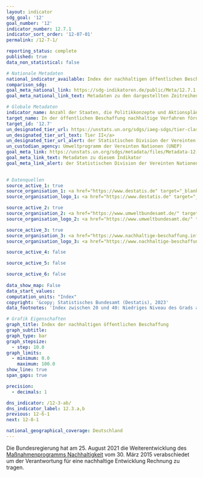 ```yaml
---
layout: indicator    
sdg_goal: '12'    
goal_number: '12'    
indicator_number: 12.7.1    
indicator_sort_order: '12-07-01'    
permalink: /12-7-1/    

reporting_status: complete    
published: true    
data_non_statistical: false    

# Nationale Metadaten    
national_indicator_available: Index der nachhaltigen öffentlichen Beschaffung    
comparison_sdg:     
goal_meta_national_link: https://sdg-indikatoren.de/public/Meta/12.7.1.pdf
goal_meta_national_link_text: Metadaten zu den dargestellten Zeitreihen    

# Globale Metadaten    
indicator_name: Anzahl der Staaten, die Politikkonzepte und Aktionspläne für eine nachhaltige öffentliche Beschaffung umsetzen    
target_name: In der öffentlichen Beschaffung nachhaltige Verfahren fördern, im Einklang mit den nationalen Politiken und Prioritäten    
target_id: '12.7'    
un_designated_tier_url: https://unstats.un.org/sdgs/iaeg-sdgs/tier-classification/'    
un_designated_tier_url_text: Tier II</a>    
un_designated_tier_url_alert: der Statistischen Division der Vereinten Nationen    
un_custodian_agency: Umweltprogramm der Vereinten Nationen (UNEP)    
goal_meta_link: https://unstats.un.org/sdgs/metadata/files/Metadata-12-07-01.pdf    
goal_meta_link_text: Metadaten zu diesem Indikator    
goal_meta_link_alert: der Statistischen Division der Vereinten Nationen    
    

# Datenquellen
source_active_1: true
source_organisation_1: <a href="https://www.destatis.de" target="_blank"> Statistisches Bundesamt (Destatis) </a>
source_organisation_logo_1: <a href="https://www.destatis.de" target="_blank"><img src="https://g205sdgs.github.io/sdg-indicators/public/OrgImgDe/destatis.png" alt="Logo destatis" style="height:60px; width:148px"/></a>

source_active_2: true
source_organisation_2: <a href="https://www.umweltbundesamt.de/" target="_blank" onclick="return confirm_alert('des Umweltbundesamts','De');"> Umweltbundesamt (UBA) </a>
source_organisation_logo_2: <a href="https://www.umweltbundesamt.de/" target="_blank" onclick="return confirm_alert('des Umweltbundesamts','De');"><img src="https://g205sdgs.github.io/sdg-indicators/public/OrgImgDe/uba.png" alt="Logo uba" style="height:60px; width:148px"/></a>

source_active_3: true
source_organisation_3: <a href="https://www.nachhaltige-beschaffung.info/DE/Home/home_node.html" target="_blank" onclick="return confirm_alert('der Kompetenzstelle für Nachhaltige Beschaffung','De');"> Kompetenzstelle für Nachhaltige Beschaffung </a>
source_organisation_logo_3: <a href="https://www.nachhaltige-beschaffung.info/DE/Home/home_node.html" target="_blank" onclick="return confirm_alert('der Kompetenzstelle für Nachhaltige Beschaffung','De');"><img src="https://g205sdgs.github.io/sdg-indicators/public/OrgImgDe/knb.png" alt="Logo knb" style="height:60px; width:148px"/></a>

source_active_4: false

source_active_5: false

source_active_6: false
    
data_show_map: False    
data_start_values:     
computation_units: "Index"    
copyright: '&copy; Statistisches Bundesamt (Destatis), 2023'    
data_footnotes: 'Index zwischen 20 und 40: Niedriges Niveau des Grads an nachhaltiger Beschaffung<br>• Index zwischen 40 und 60: Mittleres Niveau des Grads an nachhaltiger Beschaffung<br>• Index zwischen 60 und 80: Hohes Niveau des Grads an nachhaltiger Beschaffung<br>• Index zwischen 80 und 100: Sehr hohes Niveau des Grads an nachhaltiger Beschaffung'    

# Grafik Eigenschaften    
graph_title: Index der nachhaltigen öffentlichen Beschaffung
graph_subtitle:     
graph_type: bar
graph_stepsize: 
  - step: 10.0    
graph_limits:
  - minimum: 0.0
    maximum: 100.0
show_line: true
span_gaps: true

precision:
  - decimals: 1    

dns_indicator: /12-3-ab/
dns_indicator_label: 12.3.a,b
previous: 12-6-1    
next: 12-8-1    

national_geographical_coverage: Deutschland    
---
```



Die Bundesregierung hat am 25. August 2021 die Weiterentwicklung des <a href="https://www.bundesregierung.de/breg-de/themen/nachhaltigkeitspolitik/berichte-und-reden-nachhaltigkeit/massnahmenprogramm-nachhaltigkeit-der-bundesregierung-427896">Maßnahmenprogramms Nachhaltigkeit</a> vom 30. März 2015 verabschiedet um der Verantwortung für eine nachhaltige Entwicklung Rechnung zu tragen.